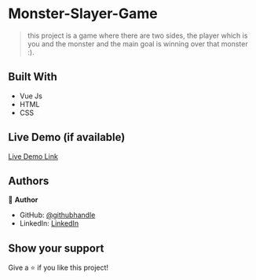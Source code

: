 # Monster-Slayer-Game

> this project is a game where there are two sides, the player which is you and the monster and the main goal is winning over that monster :).


## Built With

- Vue Js
- HTML
- CSS

## Live Demo (if available)

[Live Demo Link](https://sarazuhair.github.io/Monster-Slayer-Game/)


## Authors

👤 **Author**

- GitHub: [@githubhandle](https://github.com/SaraZuhair)
- LinkedIn: [LinkedIn](https://www.linkedin.com/in/sara-zuhair-5b2b4622a/)


## Show your support

Give a ⭐️ if you like this project!

